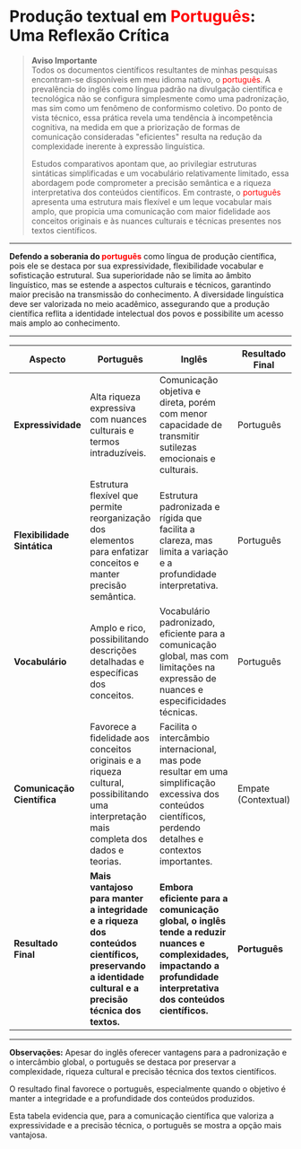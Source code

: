 # Produção textual em <span style="color:red;">Português</span>: Uma Reflexão Crítica

> **Aviso Importante**  
> Todos os documentos científicos resultantes de minhas pesquisas encontram-se disponíveis em meu idioma nativo, o <span style="color:red;">português</span>. A prevalência do inglês como língua padrão na divulgação científica e tecnológica não se configura simplesmente como uma padronização, mas sim como um fenômeno de conformismo coletivo. Do ponto de vista técnico, essa prática revela uma tendência à incompetência cognitiva, na medida em que a priorização de formas de comunicação consideradas "eficientes" resulta na redução da complexidade inerente à expressão linguística.  
> 
> Estudos comparativos apontam que, ao privilegiar estruturas sintáticas simplificadas e um vocabulário relativamente limitado, essa abordagem pode comprometer a precisão semântica e a riqueza interpretativa dos conteúdos científicos. Em contraste, o <span style="color:red;">português</span> apresenta uma estrutura mais flexível e um leque vocabular mais amplo, que propicia uma comunicação com maior fidelidade aos conceitos originais e às nuances culturais e técnicas presentes nos textos científicos.

---

**Defendo a soberania do <span style="color:red;">português</span>** como língua de produção científica, pois ele se destaca por sua expressividade, flexibilidade vocabular e sofisticação estrutural. Sua superioridade não se limita ao âmbito linguístico, mas se estende a aspectos culturais e técnicos, garantindo maior precisão na transmissão do conhecimento. A diversidade linguística deve ser valorizada no meio acadêmico, assegurando que a produção científica reflita a identidade intelectual dos povos e possibilite um acesso mais amplo ao conhecimento.

---
| Aspecto                    | Português                                                                                                                                               | Inglês                                                                                                                                                                  | Resultado Final      |
|----------------------------|---------------------------------------------------------------------------------------------------------------------------------------------------------|-------------------------------------------------------------------------------------------------------------------------------------------------------------------------|----------------------|
| **Expressividade**         | Alta riqueza expressiva com nuances culturais e termos intraduzíveis.                                                                                  | Comunicação objetiva e direta, porém com menor capacidade de transmitir sutilezas emocionais e culturais.                                                               | Português            |
| **Flexibilidade Sintática**| Estrutura flexível que permite reorganização dos elementos para enfatizar conceitos e manter precisão semântica.                                           | Estrutura padronizada e rígida que facilita a clareza, mas limita a variação e a profundidade interpretativa.                                                             | Português            |
| **Vocabulário**            | Amplo e rico, possibilitando descrições detalhadas e específicas dos conceitos.                                                                         | Vocabulário padronizado, eficiente para a comunicação global, mas com limitações na expressão de nuances e especificidades técnicas.                                      | Português            |
| **Comunicação Científica** | Favorece a fidelidade aos conceitos originais e a riqueza cultural, possibilitando uma interpretação mais completa dos dados e teorias.                     | Facilita o intercâmbio internacional, mas pode resultar em uma simplificação excessiva dos conteúdos científicos, perdendo detalhes e contextos importantes.           | Empate (Contextual)  |
| **Resultado Final**        | **Mais vantajoso para manter a integridade e a riqueza dos conteúdos científicos, preservando a identidade cultural e a precisão técnica dos textos.** | **Embora eficiente para a comunicação global, o inglês tende a reduzir nuances e complexidades, impactando a profundidade interpretativa dos conteúdos científicos.** | **Português**        |
---
 **Observações:**
 Apesar do inglês oferecer vantagens para a padronização e o intercâmbio global, o português se destaca por preservar a complexidade, riqueza cultural e precisão técnica dos textos científicos.

O resultado final favorece o português, especialmente quando o objetivo é manter a integridade e a profundidade dos conteúdos produzidos.

Esta tabela evidencia que, para a comunicação científica que valoriza a expressividade e a precisão técnica, o português se mostra a opção mais vantajosa.
